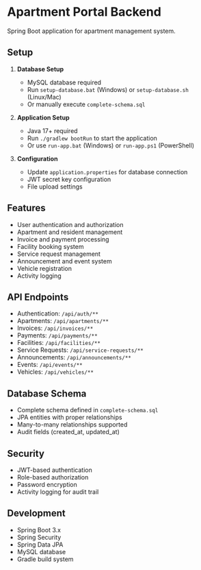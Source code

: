 # Apartment Portal Backend

Spring Boot application for apartment management system.

## Setup

1. **Database Setup**
   - MySQL database required
   - Run `setup-database.bat` (Windows) or `setup-database.sh` (Linux/Mac)
   - Or manually execute `complete-schema.sql`

2. **Application Setup**
   - Java 17+ required
   - Run `./gradlew bootRun` to start the application
   - Or use `run-app.bat` (Windows) or `run-app.ps1` (PowerShell)

3. **Configuration**
   - Update `application.properties` for database connection
   - JWT secret key configuration
   - File upload settings

## Features

- User authentication and authorization
- Apartment and resident management
- Invoice and payment processing
- Facility booking system
- Service request management
- Announcement and event system
- Vehicle registration
- Activity logging

## API Endpoints

- Authentication: `/api/auth/**`
- Apartments: `/api/apartments/**`
- Invoices: `/api/invoices/**`
- Payments: `/api/payments/**`
- Facilities: `/api/facilities/**`
- Service Requests: `/api/service-requests/**`
- Announcements: `/api/announcements/**`
- Events: `/api/events/**`
- Vehicles: `/api/vehicles/**`

## Database Schema

- Complete schema defined in `complete-schema.sql`
- JPA entities with proper relationships
- Many-to-many relationships supported
- Audit fields (created_at, updated_at)

## Security

- JWT-based authentication
- Role-based authorization
- Password encryption
- Activity logging for audit trail

## Development

- Spring Boot 3.x
- Spring Security
- Spring Data JPA
- MySQL database
- Gradle build system 